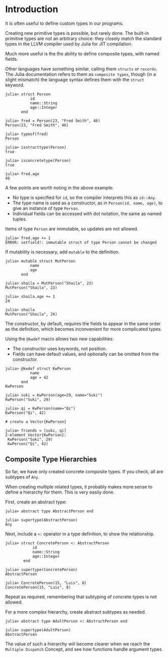 # Introduction

It is often useful to define custom types in our programs.

Creating new primitive types is possible, but rarely done.
The built-in primitive types are not an arbitrary choice: they closely match the standard types in the LLVM compiler used by Julia for JIT compilation.

Much more useful is the the ability to define composite types, with named fields.

Other languages have something similar, calling them `structs` or `records`.
The Julia documentation refers to them as `composite types`, though (in a slight mismatch) the language syntax defines them with the `struct` keyword.

```julia-repl
julia> struct Person
           id
           name::String
           age::Integer
       end

julia> fred = Person(23, "Fred Smith", 46)
Person(23, "Fred Smith", 46)

julia> typeof(fred)
Person

julia> isstructtype(Person)
true

julia> isconcretetype(Person)
true

julia> fred.age
46
```

A few points are worth noting in the above example:

- No type is specified for `id`, so the compiler interprets this as `id::Any`.
- The type name is used as a constructor, as in `Person(id, name, age)`, to give an instance of type `Person`.
- Individual fields can be accessed with dot notation, the same as named tuples.

Items of type `Person` are immutable, so updates are not allowed.

```julia-repl
julia> fred.age += 1
ERROR: setfield!: immutable struct of type Person cannot be changed
```

If mutability is necessary, add `mutable` to the definition.

```julia-repl
julia> mutable struct MutPerson
           name
           age
       end

julia> shaila = MutPerson("Shaila", 23)
MutPerson("Shaila", 23)

julia> shaila.age += 1
24

julia> shaila
MutPerson("Shaila", 24)
```

The constructor, by default, requires the fields to appear in the same order as the definition, which becomes inconvenient for more complicated types.

Using the `@kwdef` macro allows two new capabilities:

- The constructor uses keywords, not position.
- Fields can have default values, and optionally can be omitted from the constructor.

```julia-repl
julia> @kwdef struct KwPerson
           name
           age = 42
       end
KwPerson

julia> suki = KwPerson(age=29, name="Suki")
KwPerson("Suki", 29)

julia> qi = KwPerson(name="Qi")
KwPerson("Qi", 42)

# create a Vector{KwPerson}

julia> friends = [suki, qi]
2-element Vector{KwPerson}:
 KwPerson("Suki", 29)
 KwPerson("Qi", 42)
```

## Composite Type Hierarchies

So far, we have only created concrete composite types.
If you check, all are subtypes of `Any`.

When creating multiple related types, it probably makes more sense to define a hierarchy for them.
This is very easily done.

First, create an abstract type:

```julia-repl
julia> abstract type AbstractPerson end

julia> supertype(AbstractPerson)
Any
```

Next, include a `<:` operator in a type definition, to show the relationship.

```julia-repl
julia> struct ConcretePerson <: AbstractPerson
            id
            name::String
            age::Integer
        end

julia> supertype(ConcretePerson)
AbstractPerson

julia> ConcretePerson(15, "Luis", 8)
ConcretePerson(15, "Luis", 8)
```

Repeat as required, remembering that subtyping of concrete types is not allowed.

For a more complex hierarchy, create abstract subtypes as needed.

```julia-repl
julia> abstract type AdultPerson <: AbstractPerson end

julia> supertype(AdultPerson)
AbstractPerson
```

The value of such a hierarchy will become clearer when we reach the `Multiple Dispatch` Concept, and see how functions handle argument types.
